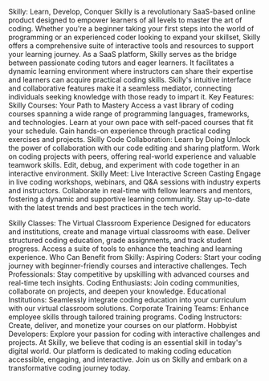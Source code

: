 Skilly: Learn, Develop, Conquer
Skilly is a revolutionary SaaS-based online product designed to empower learners of all levels to master the art of coding. Whether you're a beginner taking your first steps into the world of programming or an experienced coder looking to expand your skillset, Skilly offers a comprehensive suite of interactive tools and resources to support your learning journey.
As a SaaS platform, Skilly serves as the bridge between passionate coding tutors and eager learners. It facilitates a dynamic learning environment where instructors can share their expertise and learners can acquire practical coding skills. Skilly's intuitive interface and collaborative features make it a seamless mediator, connecting individuals seeking knowledge with those ready to impart it.
Key Features:
Skilly Courses: Your Path to Mastery
Access a vast library of coding courses spanning a wide range of programming languages, frameworks, and technologies.
Learn at your own pace with self-paced courses that fit your schedule.
Gain hands-on experience through practical coding exercises and projects.
Skilly Code Collaboration: Learn by Doing
Unlock the power of collaboration with our code editing and sharing platform.
Work on coding projects with peers, offering real-world experience and valuable teamwork skills.
Edit, debug, and experiment with code together in an interactive environment.
Skilly Meet: Live Interactive Screen Casting
Engage in live coding workshops, webinars, and Q&A sessions with industry experts and instructors.
Collaborate in real-time with fellow learners and mentors, fostering a dynamic and supportive learning community.
Stay up-to-date with the latest trends and best practices in the tech world.


Skilly Classes: The Virtual Classroom Experience
Designed for educators and institutions, create and manage virtual classrooms with ease.
Deliver structured coding education, grade assignments, and track student progress.
Access a suite of tools to enhance the teaching and learning experience.
Who Can Benefit from Skilly:
Aspiring Coders: Start your coding journey with beginner-friendly courses and interactive challenges.
Tech Professionals: Stay competitive by upskilling with advanced courses and real-time tech insights.
Coding Enthusiasts: Join coding communities, collaborate on projects, and deepen your knowledge.
Educational Institutions: Seamlessly integrate coding education into your curriculum with our virtual classroom solutions.
Corporate Training Teams: Enhance employee skills through tailored training programs.
Coding Instructors: Create, deliver, and monetize your courses on our platform.
Hobbyist Developers: Explore your passion for coding with interactive challenges and projects.
At Skilly, we believe that coding is an essential skill in today's digital world. Our platform is dedicated to making coding education accessible, engaging, and interactive. Join us on Skilly and embark on a transformative coding journey today.


